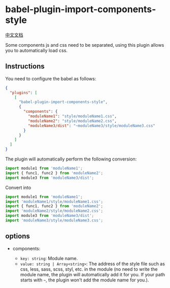 # babel-plugin-import-components-style

[中文文档](README-zhCN.md)

Some components js and css need to be separated, using this plugin allows you to automatically load css.

## Instructions

You need to configure the babel as follows:

```json
{
  "plugins": [
    [
      "babel-plugin-import-components-style",
      {
        "components": {
          "moduleName1": "style/moduleName1.css",
          "moduleName2": "style/moduleName2.css",
          "moduleName3/dist": "~moduleName3/style/moduleName3.css"
        }
      }
    ]
  ]
}
```

The plugin will automatically perform the following conversion:

```javascript
import module1 from 'moduleName1';
import { func1, func2 } from 'moduleName2';
import module3 from 'moduleName3/dist';
```

Convert into
```javascript
import module1 from 'moduleName1';
import 'moduleName1/style/moduleName1.css';
import { func1, func2 } from 'moduleName2';
import 'moduleName2/style/moduleName2.css';
import module3 from 'moduleName3/dist';
import 'moduleName3/style/moduleName3.css';
```
## options

* components<object>:
  * `key: string`: Module name.
  * `value: string | Array<string>`: The address of the style file such as css, less, sass, scss, styl, etc. in the module (no need to write the module name, the plugin will automatically add it for you. If your path starts with ` ~ `, the plugin won't add the module name for you.).